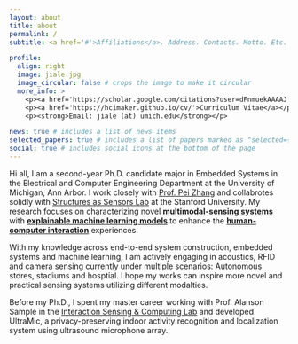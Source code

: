 ```yaml
---
layout: about
title: about
permalink: /
subtitle: <a href='#'>Affiliations</a>. Address. Contacts. Motto. Etc.

profile:
  align: right
  image: jiale.jpg
  image_circular: false # crops the image to make it circular
  more_info: >
    <p><a href='https://scholar.google.com/citations?user=dFnmuekAAAAJ'>Google Scholar</a></p>
    <p><a href='https://hcimaker.github.io/cv/'>Curriculum Vitae</a></p>
    <p><strong>Email: jiale (at) umich.edu</strong></p>

news: true # includes a list of news items
selected_papers: true # includes a list of papers marked as "selected={true}"
social: true # includes social icons at the bottom of the page
---
```


Hi all, I am a second-year Ph.D. candidate major in Embedded Systems in the Electrical and Computer Engineering Department at the University of Michigan, Ann Arbor. 
I work closely with [Prof. Pei Zhang](https://peizhang.engin.umich.edu/) and collabrotes solidly with [Structures as Sensors Lab](https://noh-lab.stanford.edu/research) at the Stanford University. 
My research focuses on characterizing novel <strong><u>multimodal-sensing systems</u></strong> with <strong><u>explainable machine learning models</u></strong> to enhance the <strong><u>human-computer interaction</u></strong> experiences. 

With my knowledge across end-to-end system construction, embedded systems and machine learning, 
I am actively engaging in acoustics, RFID and camera sensing currently under multiple scenarios: 
Autonomous stores, stadiums and hosptial. I hope my works can inspire more novel and practical sensing systems utilizing different modalties.

Before my Ph.D., I spent my master career working with Prof. Alanson Sample in the [Interaction Sensing & Computing Lab](https://theisclab.com/team.html) and developed 
UltraMic, a privacy-preserving indoor activity recognition and localization system using ultrasound microphone array.

